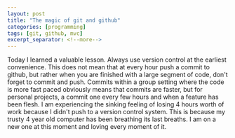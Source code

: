```yaml
---
layout: post
title: "The magic of git and github"
categories: [programming]
tags: [git, github, mvc]
excerpt_separator: <!--more-->
---
```


Today I learned a valuable lesson. Always use version control at the earliest convenience. This does not mean that at every hour push a commit to github, but rather when you are finished with a large segment of code, don't forget to commit and push. Commits within a group setting where the code is more fast paced obviously means that commits are faster, but for personal projects, a commit one every few hours and when a feature has been flesh. I am experiencing the sinking feeling of losing 4 hours worth of work because I didn't push to a version control system. This is because my trusty 4 year old computer has been breathing its last breaths. I am on a new one at this moment and loving every moment of it.